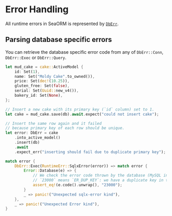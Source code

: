 # Error Handling

All runtime errors in SeaORM is represented by [`DbErr`](https://docs.rs/sea-orm/*/sea_orm/error/enum.DbErr.html).

## Parsing database specific errors

You can retrieve the database specific error code from any of `DbErr::Conn`, `DbErr::Exec` or `DbErr::Query`.

```rust
let mud_cake = cake::ActiveModel {
    id: Set(1),
    name: Set("Moldy Cake".to_owned()),
    price: Set(dec!(10.25)),
    gluten_free: Set(false),
    serial: Set(Uuid::new_v4()),
    bakery_id: Set(None),
};

// Insert a new cake with its primary key (`id` column) set to 1.
let cake = mud_cake.save(db).await.expect("could not insert cake");

// Insert the same row again and it failed
// because primary key of each row should be unique.
let error: DbErr = cake
    .into_active_model()
    .insert(db)
    .await
    .expect_err("inserting should fail due to duplicate primary key");

match error {
    DbErr::Exec(RuntimeErr::SqlxError(error)) => match error {
        Error::Database(e) => {
            // We check the error code thrown by the database (MySQL in this case),
            // `23000` means `ER_DUP_KEY`: we have a duplicate key in the table.
            assert_eq!(e.code().unwrap(), "23000");
        }
        _ => panic!("Unexpected sqlx-error kind"),
    },
    _ => panic!("Unexpected Error kind"),
}
```
